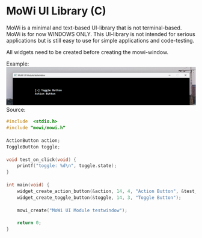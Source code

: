 # MoWi UI Library (C)
MoWi is a minimal and text-based UI-library that is not terminal-based. MoWi is for now WINDOWS ONLY. This UI-library is not intended for serious applications but is still easy to use for simple applications and code-testing.

All widgets need to be created before creating the mowi-window. 

Example:
![example output window of MoWi](https://github.com/owlbeatsmusic/mowi-c/blob/main/docs/images/screenshot_2025-02-19.png?raw=true)
Source:
```c
#include  <stdio.h>
#include "mowi/mowi.h"

ActionButton action;
ToggleButton toggle;

void test_on_click(void) {
    printf("toggle: %d\n", toggle.state);
}

int main(void) {
    widget_create_action_button(&action, 14, 4, "Action Button", &test_on_click); 
    widget_create_toggle_button(&toggle, 14, 3, "Toggle Button");

    mowi_create("MoWi UI Module testwindow");

    return 0;
}
```

